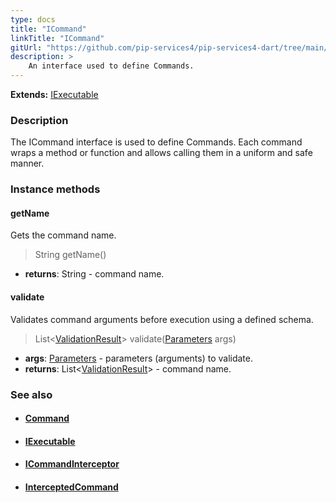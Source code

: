 ```yaml
---
type: docs
title: "ICommand"
linkTitle: "ICommand"
gitUrl: "https://github.com/pip-services4/pip-services4-dart/tree/main/pip-services4-rpc-dart"
description: > 
    An interface used to define Commands.
---
```


**Extends:** [IExecutable](../../../components/exec/iexecutable)

### Description

The ICommand interface is used to define Commands. Each command wraps a method or function and allows calling them in a uniform and safe manner.

### Instance methods

#### getName
Gets the command name.

> String getName()

- **returns**: String - command name.

#### validate
Validates command arguments before execution using a defined schema.

> List<[ValidationResult](../../../data/validate/validation_result)> validate([Parameters](../../../components/exec/parameters) args)

- **args**: [Parameters](../../../components/exec/parameters) - parameters (arguments) to validate.
- **returns**: List<[ValidationResult](../../../data/validate/validation_result)> - command name.

### See also
- #### [Command](../command)
- #### [IExecutable](../../../components/exec/iexecutable)
- #### [ICommandInterceptor](../icommand_interceptor)
- #### [InterceptedCommand](../intercepted_command)
